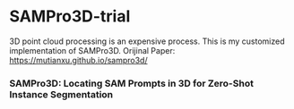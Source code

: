 # SAMPro3D-trial
3D point cloud processing is an expensive process. This is my customized implementation of SAMPro3D.
Orijinal Paper: https://mutianxu.github.io/sampro3d/
### SAMPro3D: Locating SAM Prompts in 3D for Zero-Shot Instance Segmentation

